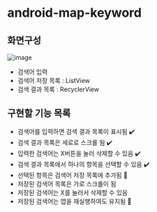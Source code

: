 # android-map-keyword

## 화면구성
![image](https://github.com/yb0x00/android-map-keyword/assets/169421565/07c1a9e2-0f03-4e62-85ba-8b6c9677471b)

- 검색어 입력
- 검색어 저장 목록 : ListView
- 검색 결과 목록 : RecyclerView


## 구현할 기능 목록
- 검색어를 입력하면 검색 결과 목록이 표시됨 ✔️
- 검색 결과 목록은 세로로 스크롤 됨 ✔️
- 입력한 검색어는 X버튼을 눌러 삭제할 수 있음 ✔️
- 검색 결과 목록에서 하나의 항목을 선택할 수 있음 ✔️
- 선택된 항목은 검색어 저장 목록에 추가됨 🔺
- 저장된 검색어 목록은 가로 스크롤이 됨
- 저장된 검색어는 X를 눌러서 삭제할 수 있음
- 저장된 검색어는 앱을 재실행하여도 유지됨 🔺
